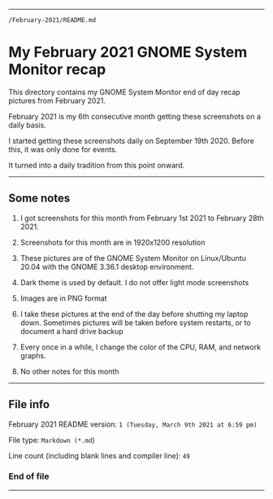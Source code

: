 
***

`/February-2021/README.md`

# My February 2021 GNOME System Monitor recap

This directory contains my GNOME System Monitor end of day recap pictures from February 2021.

February 2021 is my 6th consecutive month getting these screenshots on a daily basis.

I started getting these screenshots daily on September 19th 2020. Before this, it was only done for events.

It turned into a daily tradition from this point onward.

***

## Some notes

1. I got screenshots for this month from February 1st 2021 to February 28th 2021.

2. Screenshots for this month are in 1920x1200 resolution

3. These pictures are of the GNOME System Monitor on Linux/Ubuntu 20.04 with the GNOME 3.36.1 desktop environment.

4. Dark theme is used by default. I do not offer light mode screenshots

5. Images are in PNG format

6. I take these pictures at the end of the day before shutting my laptop down. Sometimes pictures will be taken before system restarts, or to document a hard drive backup

7. Every once in a while, I change the color of the CPU, RAM, and network graphs.

8. No other notes for this month

***

## File info

February 2021 README version: `1 (Tuesday, March 9th 2021 at 6:59 pm)`

File type: `Markdown (*.md`)

Line count (including blank lines and compiler line): `49`

### End of file

***
